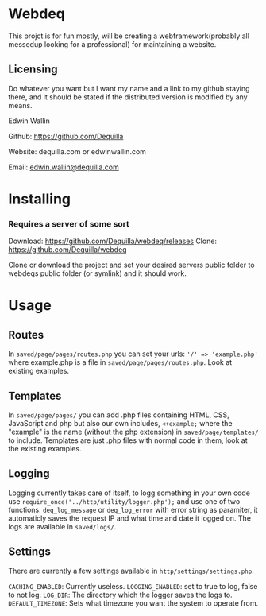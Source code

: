 # Webdeq
This projct is for fun mostly, will be creating a webframework(probably all messedup looking for a professional) for maintaining a website.

## Licensing
Do whatever you want but I want my name and a link to my github staying there, and it should be stated if the distributed version is modified by any means.


Edwin Wallin

Github: https://github.com/Dequilla

Website: dequilla.com or edwinwallin.com

Email: edwin.wallin@dequilla.com


# Installing
### Requires a server of some sort

Download: https://github.com/Dequilla/webdeq/releases
Clone: https://github.com/Dequilla/webdeq

Clone or download the project and set your desired servers public folder to webdeqs public folder (or symlink) and it should work.

# Usage
## Routes
In `saved/page/pages/routes.php` you can set your urls:
`'/' => 'example.php'` where example.php is a file in `saved/page/pages/routes.php`.
Look at existing examples.

## Templates
In `saved/page/pages/` you can add .php files containing HTML, CSS, JavaScript and php but also
our own includes, `<+example;` where the "example" is the name (without the php extension) in `saved/page/templates/` to include.
Templates are just .php files with normal code in them, look at the existing examples.

## Logging 
Logging currently takes care of itself, to logg something in your own code use `require_once('../http/utility/logger.php');` and use 
one of two functions: `deq_log_message` or `deq_log_error` with error string as paramiter, it automaticly saves the request IP and what time and date it logged on.
The logs are available in `saved/logs/`.

## Settings
There are currently a few settings available in `http/settings/settings.php`.

`CACHING_ENABLED`: Currently useless.
`LOGGING_ENABLED`: set to true to log, false to not log.
`LOG_DIR`: The directory which the logger saves the logs to.
`DEFAULT_TIMEZONE`: Sets what timezone you want the system to operate from.